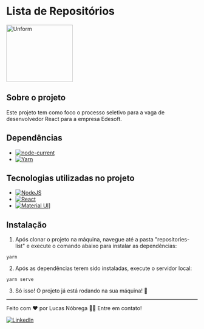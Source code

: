 # Lista de Repositórios

<img src="#" height="150" width="175" alt="Unform" />

## Sobre o projeto

<p>
  Este projeto tem como foco o processo seletivo para a vaga de desenvolvedor React para a empresa Edesoft.
</p>

## Dependências

- [![node-current](https://img.shields.io/node/v/next?label=Node&color=%23339933&style=for-the-badge&logo=node-dot-js)](https://nodejs.org/en/)
- [![Yarn](https://img.shields.io/static/v1?label=Yarn&message=1.22.10&color=2C8EBB&style=for-the-badge&logo=yarn)](https://yarnpkg.com/)

## Tecnologias utilizadas no projeto

- [![NodeJS](https://img.shields.io/node/v/next?label=Node&color=%23339933&style=for-the-badge&logo=node-dot-js)](https://nodejs.org/en/)
- [![React](https://img.shields.io/static/v1?label=React&message=17.0.2&color=61DAFB&style=for-the-badge&logo=React)](https://pt-br.reactjs.org/)
- [![Material UI](https://img.shields.io/static/v1?label=Material%20UI&message=4.11.4&color=0081CB&style=for-the-badge&logo=Material-UI)](https://material-ui.com/pt/)]

## Instalação

1. Após clonar o projeto na máquina, navegue até a pasta "repositories-list" e execute o comando abaixo para instalar as dependências:

```console
yarn
```

2. Após as dependências terem sido instaladas, execute o servidor local:

```console
yarn serve
```

3. Só isso! O projeto já está rodando na sua máquina! 🎉

---

Feito com ❤️ por Lucas Nóbrega 👋🏽 Entre em contato!

[![LinkedIn](https://img.shields.io/static/v1?label=LinkedIn&message=/lucas-emn&color=0A66C2&style=for-the-badge&logo=linkedin)](https://www.linkedin.com/in/lucas-emn/)
